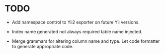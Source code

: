 TODO
====

*   Add namespace control to Yii2 exporter on future Yii versions.

*   Index name generated not always required table name injected.

*   Merge grammars for altering column name and type. Let code formatter
    to generate appropriate code.
